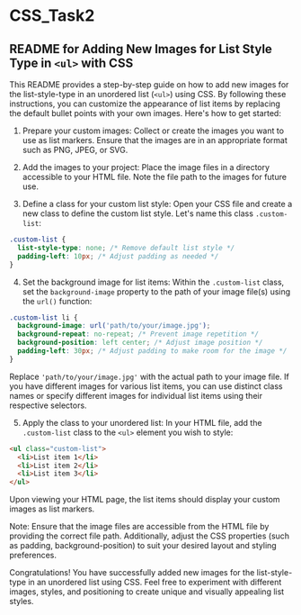 # CSS_Task2
README for Adding New Images for List Style Type in `<ul>` with CSS
--------------------------------------------------------------------

This README provides a step-by-step guide on how to add new images for the list-style-type in an unordered list (`<ul>`) using CSS. By following these instructions, you can customize the appearance of list items by replacing the default bullet points with your own images. Here's how to get started:

1. Prepare your custom images: Collect or create the images you want to use as list markers. Ensure that the images are in an appropriate format such as PNG, JPEG, or SVG.

2. Add the images to your project: Place the image files in a directory accessible to your HTML file. Note the file path to the images for future use.

3. Define a class for your custom list style: Open your CSS file and create a new class to define the custom list style. Let's name this class `.custom-list`:

```css
.custom-list {
  list-style-type: none; /* Remove default list style */
  padding-left: 10px; /* Adjust padding as needed */
}
```

4. Set the background image for list items: Within the `.custom-list` class, set the `background-image` property to the path of your image file(s) using the `url()` function:

```css
.custom-list li {
  background-image: url('path/to/your/image.jpg');
  background-repeat: no-repeat; /* Prevent image repetition */
  background-position: left center; /* Adjust image position */
  padding-left: 30px; /* Adjust padding to make room for the image */
}
```

Replace `'path/to/your/image.jpg'` with the actual path to your image file. If you have different images for various list items, you can use distinct class names or specify different images for individual list items using their respective selectors.

5. Apply the class to your unordered list: In your HTML file, add the `.custom-list` class to the `<ul>` element you wish to style:

```html
<ul class="custom-list">
  <li>List item 1</li>
  <li>List item 2</li>
  <li>List item 3</li>
</ul>
```

Upon viewing your HTML page, the list items should display your custom images as list markers.

Note: Ensure that the image files are accessible from the HTML file by providing the correct file path. Additionally, adjust the CSS properties (such as padding, background-position) to suit your desired layout and styling preferences.

Congratulations! You have successfully added new images for the list-style-type in an unordered list using CSS. Feel free to experiment with different images, styles, and positioning to create unique and visually appealing list styles.
